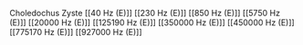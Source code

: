 Choledochus Zyste
[[40 Hz (E)]]
[[230 Hz (E)]]
[[850 Hz (E)]]
[[5750 Hz (E)]]
[[20000 Hz (E)]]
[[125190 Hz (E)]]
[[350000 Hz (E)]]
[[450000 Hz (E)]]
[[775170 Hz (E)]]
[[927000 Hz (E)]]